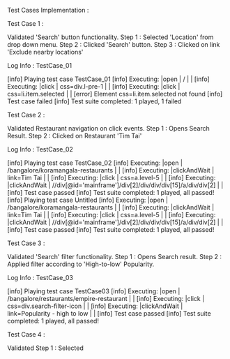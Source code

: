 Test Cases Implementation :

Test Case 1 : 

Validated 'Search' button functionality.
Step 1 : Selected 'Location' from drop down menu.
Step 2 : Clicked 'Search' button.
Step 3 : Clicked on link 'Exclude nearby locations'

Log Info : TestCase_01

[info] Playing test case TestCase_01
[info] Executing: |open | / | |
[info] Executing: |click | css=div.l-pre-1 | |
[info] Executing: |click | css=li.item.selected | |
[error] Element css=li.item.selected not found
[info] Test case failed
[info] Test suite completed: 1 played, 1 failed


Test Case 2 :

Validated Restaurant navigation on click events.
Step 1 : Opens Search Result.
Step 2 : Clicked on Restaurant 'Tim Tai'

Log Info : TestCase_02

[info] Playing test case TestCase_02
[info] Executing: |open | /bangalore/koramangala-restaurants | |
[info] Executing: |clickAndWait | link=Tim Tai | |
[info] Executing: |click | css=a.level-5 | |
[info] Executing: |clickAndWait | //div[@id='mainframe']/div[2]/div/div/div[15]/a/div/div[2] | |
[info] Test case passed
[info] Test suite completed: 1 played, all passed!
[info] Playing test case Untitled
[info] Executing: |open | /bangalore/koramangala-restaurants | |
[info] Executing: |clickAndWait | link=Tim Tai | |
[info] Executing: |click | css=a.level-5 | |
[info] Executing: |clickAndWait | //div[@id='mainframe']/div[2]/div/div/div[15]/a/div/div[2] | |
[info] Test case passed
[info] Test suite completed: 1 played, all passed!


Test Case 3 :

Validated 'Search' filter functionality.
Step 1 : Opens Search result.
Step 2 : Applied filter according to 'High-to-low' Popularity.

Log Info : TestCase_03

[info] Playing test case TestCase03
[info] Executing: |open | /bangalore/restaurants/empire-restaurant | |
[info] Executing: |click | css=div.search-filter-icon | |
[info] Executing: |clickAndWait | link=Popularity - high to low | |
[info] Test case passed
[info] Test suite completed: 1 played, all passed!


Test Case 4 :

Validated 
Step 1 : Selected  
